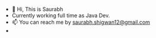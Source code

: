 - 👋 Hi, This is Saurabh
- Currently working full time as Java Dev. 
- 📫 You can reach me by saurabh.shigwan12@gmail.com
-  

<!---
saurabhshigwan/saurabhshigwan is a ✨ special ✨ repository because its `README.md` (this file) appears on your GitHub profile.
You can click the Preview link to take a look at your changes.
--->
